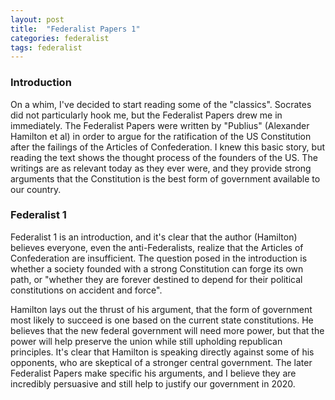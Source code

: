 ```yaml
---
layout: post
title:  "Federalist Papers 1"
categories: federalist
tags: federalist
---
```


### Introduction
On a whim, I've decided to start reading some of the "classics". 
Socrates did not particularly hook me, but the Federalist Papers drew me in immediately. 
The Federalist Papers were written by "Publius" (Alexander Hamilton et al) in order to argue for the ratification of the US Constitution after the failings of the Articles of Confederation.
I knew this basic story, but reading the text shows the thought process of the founders of the US. 
The writings are as relevant today as they ever were, and they provide strong arguments that the Constitution is the best form of government available to our country. 

### Federalist 1
Federalist 1 is an introduction, and it's clear that the author (Hamilton) believes everyone, even the anti-Federalists, realize that the Articles of Confederation are insufficient. 
The question posed in the introduction is whether a society founded with a strong Constitution can forge its own path, or "whether they are forever destined to depend for their political constitutions on accident and force".

Hamilton lays out the thrust of his argument, that the form of government most likely to succeed is one based on the current state constitutions. 
He believes that the new federal government will need more power, but that the power will help preserve the union while still upholding republican principles. 
It's clear that Hamilton is speaking directly against some of his opponents, who are skeptical of a stronger central government. 
The later Federalist Papers make specific his arguments, and I believe they are incredibly persuasive and still help to justify our government in 2020. 
